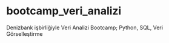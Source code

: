# bootcamp_veri_analizi
Denizbank işbirliğiyle Veri Analizi Bootcamp; Python, SQL, Veri Görselleştirme
